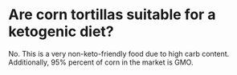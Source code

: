 # Are corn tortillas suitable for a ketogenic diet?

No. This is a very non-keto-friendly food due to high carb content. Additionally, 95% percent of corn in the market is GMO.